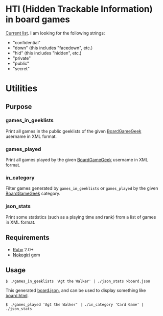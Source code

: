 # HTI (Hidden Trackable Information) in board games

[Current list](https://agt-the-walker.github.io/board-utils/). I am looking for
the following strings:

* "confidential"
* "down" (this includes "facedown", etc.)
* "hid" (this includes "hidden", etc.)
* "private"
* "public"
* "secret"

# Utilities

## Purpose

### games\_in\_geeklists

Print all games in the public geeklists of the given
[BoardGameGeek](https://boardgamegeek.com/) username in XML format.

### games\_played

Print all games played by the given [BoardGameGeek](https://boardgamegeek.com/)
username in XML format.

### in\_category

Filter games generated by `games_in_geeklists` or `games_played` by the given
[BoardGameGeek](https://boardgamegeek.com/) category.

### json\_stats

Print some statistics (such as a playing time and rank) from a list of games in
XML format.

## Requirements

* [Ruby](https://www.ruby-lang.org/en/) 2.0+
* [Nokogiri](https://rubygems.org/gems/nokogiri) gem

## Usage

    $ ./games_in_geeklists 'Agt the Walker' | ./json_stats >board.json

This generated [board.json](https://agt-the-walker.github.io/board.json), and
can be used to display something like
[board.html](https://agt-the-walker.github.io/board.html).

    $ ./games_played 'Agt the Walker' | ./in_category 'Card Game' | ./json_stats
